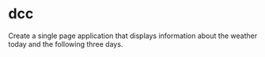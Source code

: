 # dcc

Create a single page application that displays information about the weather today and the following three days.
